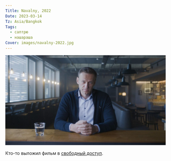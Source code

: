 ```yaml
---
Title: Navalny, 2022
Date: 2023-03-14
Tz: Asia/Bangkok
Tags:
  - саптрю
  - нашараша
Cover: images/navalny-2022.jpg
---
```


![Navalny, 2022](images/navalny-2022@2x.jpg)

Кто-то выложил фильм в [свободный доступ](https://navalny-film.io/).
